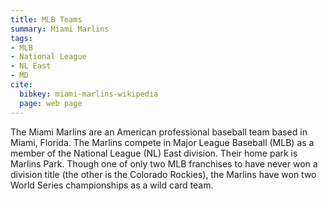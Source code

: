 ```yaml
---
title: MLB Teams
summary: Miami Marlins
tags:
- MLB
- National League
- NL East
- MD
cite:
  bibkey: miami-marlins-wikipedia
  page: web page
---
```

The Miami Marlins are an American professional baseball team based in Miami,
Florida. The Marlins compete in Major League Baseball (MLB) as a member of the National
League (NL) East division. Their home park is Marlins Park. Though one of only two
MLB franchises to have never won a division title (the other is the Colorado Rockies),
the Marlins have won two World Series championships as a wild card team.
